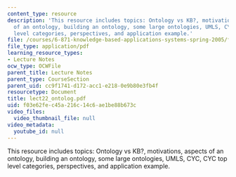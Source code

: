 ```yaml
---
content_type: resource
description: 'This resource includes topics: Ontology vs KB?, motivations, aspects
  of an ontology, building an ontology, some large ontologies, UMLS, CYC, CYC top
  level categories, perspectives, and application example.'
file: /courses/6-871-knowledge-based-applications-systems-spring-2005/f03e62fec45a216c14c6ae1be88b673c_lect22_ontolog.pdf
file_type: application/pdf
learning_resource_types:
- Lecture Notes
ocw_type: OCWFile
parent_title: Lecture Notes
parent_type: CourseSection
parent_uid: cc9f1741-d172-acc1-e218-0e9b80e3fb4f
resourcetype: Document
title: lect22_ontolog.pdf
uid: f03e62fe-c45a-216c-14c6-ae1be88b673c
video_files:
  video_thumbnail_file: null
video_metadata:
  youtube_id: null
---
```

This resource includes topics: Ontology vs KB?, motivations, aspects of an ontology, building an ontology, some large ontologies, UMLS, CYC, CYC top level categories, perspectives, and application example.


